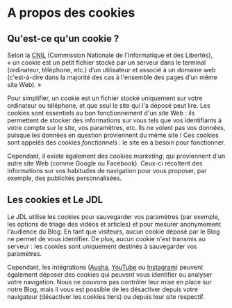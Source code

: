 # A propos des cookies

## Qu'est-ce qu'un cookie ?

Selon la [CNIL](https://www.cnil.fr/fr/definition/cookie) (Commission Nationale de l'Informatique et des Libertés), «&nbsp;un cookie est un petit fichier stocké par un serveur dans le terminal (ordinateur, téléphone, etc.) d’un utilisateur et associé à un domaine web (c'est-à-dire dans la majorité des cas à l'ensemble des pages d’un même site Web).&nbsp;»

Pour simplifier, un cookie est un fichier stocké uniquement sur votre ordinateur ou téléphone, et que seul le site qui l'a déposé peut lire. Les cookies sont essentiels au bon fonctionnement d'un site Web : ils permettent de stocker des informations sur vous tels que vos identifiants à votre compte sur le site, vos paramètres, etc. Ils ne volent pas vos données, puisque les données en question proviennent du même site ! Ces cookies sont appelés des cookies *fonctionnels* : le site en a besoin pour fonctionner.

Cependant, il existe également des cookies *marketing*, qui proviennent d'un autre site Web (comme Google ou Facebook). Ceux-ci récoltent des informations sur vos habitudes de navigation pour vous proposer, par exemple, des publicités personnalisées.

## Les cookies et Le JDL

Le JDL utilise les cookies pour sauvegarder vos paramètres (par exemple, les options de triage des vidéos et articles) et pour mesurer anonymement l'audience du Blog. En tant que visiteurs, aucun cookie déposé par le Blog ne permet de vous identifier. De plus, aucun cookie n'est transmis au serveur : les cookies sont uniquement destinés à sauvegarder vos paramètres.

Cependant, les intégrations ([Ausha](https://www.ausha.co/fr/), [YouTube](https://consent.youtube.com/d?continue=https://www.youtube.com/%3Fcbrd%3D1&gl=FR&m=0&pc=yt&hl=fr&src=2) ou [Instagram](https://www.instagram.com/accounts/cookie_settings/)) peuvent également déposer des cookies qui peuvent vous identifier ou analyser votre navigation. Nous ne pouvons pas contrôler leur mise en place sur notre Blog, mais il vous est possible de les désactiver depuis votre navigateur (désactiver les cookies tiers) ou depuis leur site respectif.